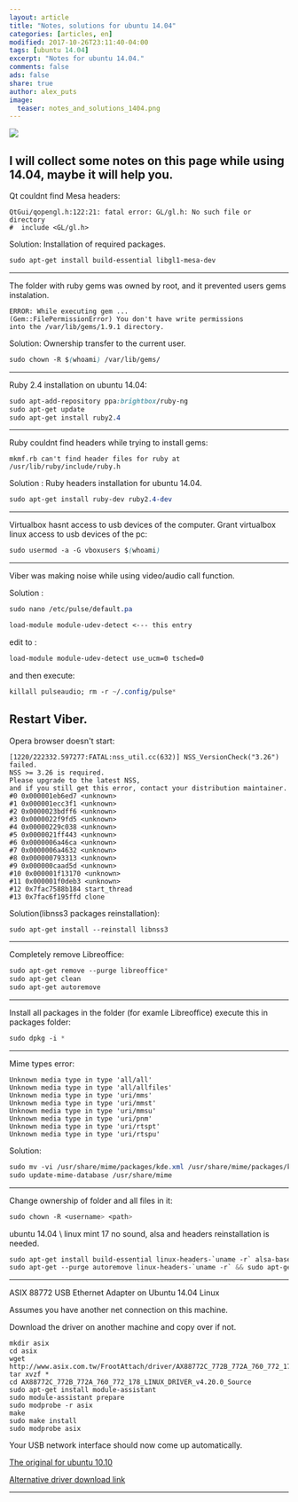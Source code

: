 ```yaml
---
layout: article
title: "Notes, solutions for ubuntu 14.04"
categories: [articles, en]
modified: 2017-10-26T23:11:40-04:00
tags: [ubuntu 14.04]
excerpt: "Notes for ubuntu 14.04."
comments: false
ads: false
share: true
author: alex_puts
image:
  teaser: notes_and_solutions_1404.png
---
```

<img src="{{ site.url }}/images/notes_and_solutions_1404.png">

I will collect some notes on this page while using 14.04, maybe it will help you.
---
Qt couldnt find Mesa headers:

	QtGui/qopengl.h:122:21: fatal error: GL/gl.h: No such file or directory
	#  include <GL/gl.h>

Solution:
Installation of required packages.
```css
sudo apt-get install build-essential libgl1-mesa-dev
```
---
The folder with ruby gems was owned by root, and it prevented users gems instalation.

	ERROR: While executing gem ... 
	(Gem::FilePermissionError) You don't have write permissions 
	into the /var/lib/gems/1.9.1 directory. 

Solution:
Ownership transfer to the current user.
```css
sudo chown -R $(whoami) /var/lib/gems/
```
---
Ruby 2.4 installation on ubuntu 14.04:
```css
sudo apt-add-repository ppa:brightbox/ruby-ng
sudo apt-get update
sudo apt-get install ruby2.4
```
---
Ruby couldnt find headers while trying to install gems:

	mkmf.rb can't find header files for ruby at /usr/lib/ruby/include/ruby.h

Solution :
Ruby headers installation for ubuntu 14.04.
```css
sudo apt-get install ruby-dev ruby2.4-dev
```
---
Virtualbox hasnt access to usb devices of the computer.
Grant virtualbox linux access to usb devices of the pc:
```css
sudo usermod -a -G vboxusers $(whoami)
```
---
Viber was making noise while using video/audio call function.

Solution : 

```css
sudo nano /etc/pulse/default.pa

load-module module-udev-detect <--- this entry
```

edit to :
```css
load-module module-udev-detect use_ucm=0 tsched=0
```
and then execute:
```css
killall pulseaudio; rm -r ~/.config/pulse*
```
Restart Viber.
---

Opera browser doesn't start:

	[1220/222332.597277:FATAL:nss_util.cc(632)] NSS_VersionCheck("3.26") failed. 
	NSS >= 3.26 is required.
	Please upgrade to the latest NSS, 
	and if you still get this error, contact your distribution maintainer.
	#0 0x000001eb6ed7 <unknown>
	#1 0x000001ecc3f1 <unknown>
	#2 0x0000023bdff6 <unknown>
	#3 0x0000022f9fd5 <unknown>
	#4 0x00000229c038 <unknown>
	#5 0x0000021ff443 <unknown>
	#6 0x0000006a46ca <unknown>
	#7 0x0000006a4632 <unknown>
	#8 0x000000793313 <unknown>
	#9 0x000000caad5d <unknown>
	#10 0x000001f13170 <unknown>
	#11 0x000001f0deb3 <unknown>
	#12 0x7fac7588b184 start_thread
	#13 0x7fac6f195ffd clone


Solution(libnss3 packages reinstallation):
```css
sudo apt-get install --reinstall libnss3
```
---

Completely remove Libreoffice:
```css
sudo apt-get remove --purge libreoffice*
sudo apt-get clean
sudo apt-get autoremove
```
---

Install all packages in the folder (for examle Libreoffice) execute this in packages folder:

```css
sudo dpkg -i *
```
---


Mime types error:

	Unknown media type in type 'all/all'
	Unknown media type in type 'all/allfiles'
	Unknown media type in type 'uri/mms'
	Unknown media type in type 'uri/mmst'
	Unknown media type in type 'uri/mmsu'
	Unknown media type in type 'uri/pnm'
	Unknown media type in type 'uri/rtspt'
	Unknown media type in type 'uri/rtspu'

Solution:
```css
sudo mv -vi /usr/share/mime/packages/kde.xml /usr/share/mime/packages/kde.xml.bak
sudo update-mime-database /usr/share/mime
```
---

Change ownership of folder and all files in it:
```css
sudo chown -R <username> <path>
```

ubuntu 14.04 \ linux mint 17 no sound, alsa and headers reinstallation is needed.
```css
sudo apt-get install build-essential linux-headers-`uname -r` alsa-base alsa-firmware-loaders alsa-oss alsa-source alsa-tools alsa-tools-gui alsa-utils alsamixergui
sudo apt-get --purge autoremove linux-headers-`uname -r` && sudo apt-get install linux-headers-`uname -r`
```

---

ASIX 88772 USB Ethernet Adapter on Ubuntu 14.04 Linux

Assumes you have another net connection on this machine. 

Download the driver on another machine and copy over if not.

	mkdir asix
	cd asix
	wget http://www.asix.com.tw/FrootAttach/driver/AX88772C_772B_772A_760_772_178_LINUX_DRIVER_v4.20.0_Source.tar.gz
	tar xvzf *
	cd AX88772C_772B_772A_760_772_178_LINUX_DRIVER_v4.20.0_Source
	sudo apt-get install module-assistant
	sudo module-assistant prepare
	sudo modprobe -r asix
	make
	sudo make install
	sudo modprobe asix

Your USB network interface should now come up automatically.

[The original for ubuntu 10.10](https://plugable.com/2010/10/18/howto-asix-88178-usb-ethernet-adapter-on-ubuntu-10-10-linux/)

[Alternative driver download link](https://github.com/AlexPuts/alexputs.github.io/raw/master/files/AX88772C_772B_772A_760_772_178_LINUX_DRIVER_v4.20.0_Source.tar.gz)

---
